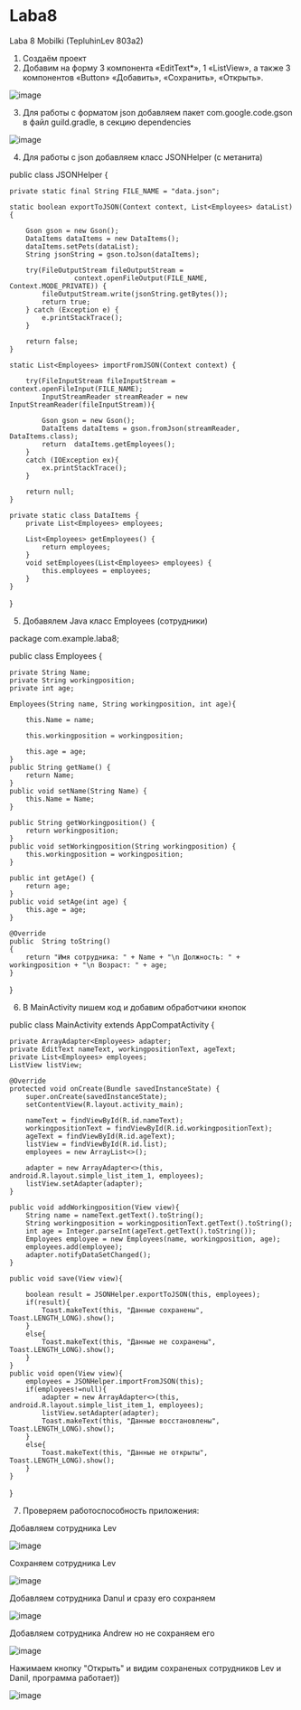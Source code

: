 # Laba8
Laba 8 Mobilki (TepluhinLev 803a2)

1) Создаём проект 
2) Добавим на форму 3 компонента «EditText*», 1 «ListView», а также 3 компонентов «Button» «Добавить», «Сохранить», «Открыть».

![image](https://user-images.githubusercontent.com/73265867/143860914-f32cc325-44cc-4dba-957d-80281658ff61.png)

3) Для работы с форматом json добавляем пакет com.google.code.gson в файл guild.gradle, в секцию dependencies

![image](https://user-images.githubusercontent.com/73265867/143862491-2585ed45-5c61-4376-af55-19a0d2a8126f.png)

4) Для работы с json добавляем класс JSONHelper (с метанита)

public class JSONHelper {

    private static final String FILE_NAME = "data.json";

    static boolean exportToJSON(Context context, List<Employees> dataList) {

        Gson gson = new Gson();
        DataItems dataItems = new DataItems();
        dataItems.setPets(dataList);
        String jsonString = gson.toJson(dataItems);

        try(FileOutputStream fileOutputStream =
                    context.openFileOutput(FILE_NAME, Context.MODE_PRIVATE)) {
            fileOutputStream.write(jsonString.getBytes());
            return true;
        } catch (Exception e) {
            e.printStackTrace();
        }

        return false;
    }

    static List<Employees> importFromJSON(Context context) {

        try(FileInputStream fileInputStream = context.openFileInput(FILE_NAME);
            InputStreamReader streamReader = new InputStreamReader(fileInputStream)){

            Gson gson = new Gson();
            DataItems dataItems = gson.fromJson(streamReader, DataItems.class);
            return  dataItems.getEmployees();
        }
        catch (IOException ex){
            ex.printStackTrace();
        }

        return null;
    }

    private static class DataItems {
        private List<Employees> employees;

        List<Employees> getEmployees() {
            return employees;
        }
        void setEmployees(List<Employees> employees) {
            this.employees = employees;
        }
    }
}


5) Добавялем Java класс Employees (сотрудники)

package com.example.laba8;

public class Employees {
    
    private String Name;
    private String workingposition;
    private int age;

    Employees(String name, String workingposition, int age){

        this.Name = name;
        
        this.workingposition = workingposition;
        
        this.age = age;
    }
    public String getName() {
        return Name;
    }
    public void setName(String Name) {
        this.Name = Name;
    }

    public String getWorkingposition() {
        return workingposition;
    }
    public void setWorkingposition(String workingposition) {
        this.workingposition = workingposition;
    }

    public int getAge() {
        return age;
    }
    public void setAge(int age) {
        this.age = age;
    }

    @Override
    public  String toString()
    {
        return "Имя сотрудника: " + Name + "\n Должность: " + workingposition + "\n Возраст: " + age;
    }
}

6) В MainActivity пишем код и добавим обработчики кнопок

public class MainActivity extends AppCompatActivity {

    private ArrayAdapter<Employees> adapter;
    private EditText nameText, workingpositionText, ageText;
    private List<Employees> employees;
    ListView listView;
    
    @Override
    protected void onCreate(Bundle savedInstanceState) {
        super.onCreate(savedInstanceState);
        setContentView(R.layout.activity_main);

        nameText = findViewById(R.id.nameText);
        workingpositionText = findViewById(R.id.workingpositionText);
        ageText = findViewById(R.id.ageText);
        listView = findViewById(R.id.list);
        employees = new ArrayList<>();

        adapter = new ArrayAdapter<>(this, android.R.layout.simple_list_item_1, employees);
        listView.setAdapter(adapter);
    }

    public void addWorkingposition(View view){
        String name = nameText.getText().toString();
        String workingposition = workingpositionText.getText().toString();
        int age = Integer.parseInt(ageText.getText().toString());
        Employees employee = new Employees(name, workingposition, age);
        employees.add(employee);
        adapter.notifyDataSetChanged();
    }

    public void save(View view){

        boolean result = JSONHelper.exportToJSON(this, employees);
        if(result){
            Toast.makeText(this, "Данные сохранены", Toast.LENGTH_LONG).show();
        }
        else{
            Toast.makeText(this, "Данные не сохранены", Toast.LENGTH_LONG).show();
        }
    }
    public void open(View view){
        employees = JSONHelper.importFromJSON(this);
        if(employees!=null){
            adapter = new ArrayAdapter<>(this, android.R.layout.simple_list_item_1, employees);
            listView.setAdapter(adapter);
            Toast.makeText(this, "Данные восстановлены", Toast.LENGTH_LONG).show();
        }
        else{
            Toast.makeText(this, "Данные не открыты", Toast.LENGTH_LONG).show();
        }
    }
}

7) Проверяем работоспособность приложения:

Добавляем сотрудника Lev 

![image](https://user-images.githubusercontent.com/73265867/143866385-5fdc6cb2-7996-4258-b88d-fa873451ed20.png)

Сохраняем сотрудника Lev

![image](https://user-images.githubusercontent.com/73265867/143866409-9d35d0b8-8e50-4797-834b-298d60f205be.png)

Добавляем сотрудника Danul и сразу его сохраняем

![image](https://user-images.githubusercontent.com/73265867/143866667-f03e372d-279d-4d69-8e3f-fc95bf4ca81d.png)

Добавляем сотрудника Andrew но не сохраняем его

![image](https://user-images.githubusercontent.com/73265867/143866809-b43a7829-1ffd-4a0a-8a46-ec9ebf3817c2.png)

Нажимаем кнопку "Открыть" и видим сохраненых сотрудников Lev и Danil, программа работает))

![image](https://user-images.githubusercontent.com/73265867/143866823-aa36ce8d-fffe-4de0-9f74-2e70e2893855.png)

   
   
   
